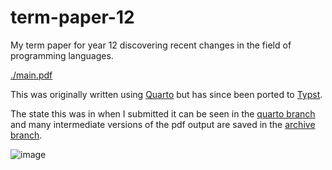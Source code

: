 # term-paper-12

My term paper for year 12 discovering recent changes in the field of programming languages.

[./main.pdf](./main.pdf)

This was originally written using [Quarto](https://quarto.org) but has since been ported to [Typst](https://typst.app).

The state this was in when I submitted it can be seen in the [quarto branch](https://github.com/CreatorSiSo/term-paper-12/tree/quarto) and many intermediate versions of the pdf output are saved in the [archive branch](https://github.com/CreatorSiSo/term-paper-12/tree/archive).

![image](https://user-images.githubusercontent.com/64036709/229234026-0730c72f-9860-4de1-be61-e9fe4d1c7f51.png)
